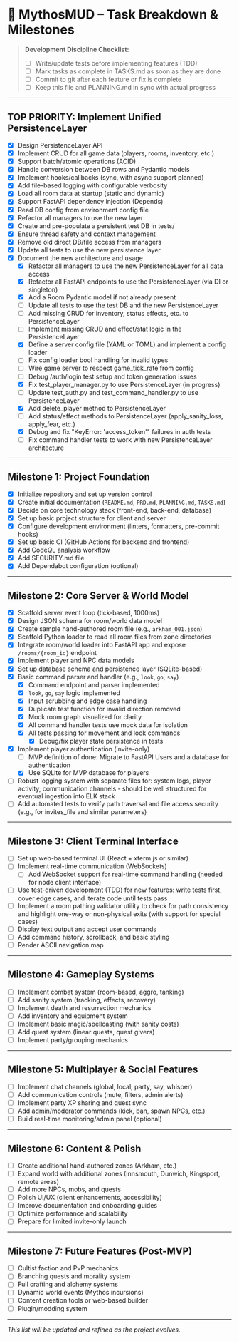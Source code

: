 # 📝 MythosMUD – Task Breakdown & Milestones

> **Development Discipline Checklist:**
>
> - [ ] Write/update tests before implementing features (TDD)
> - [ ] Mark tasks as complete in TASKS.md as soon as they are done
> - [ ] Commit to git after each feature or fix is complete
> - [ ] Keep this file and PLANNING.md in sync with actual progress

---

## TOP PRIORITY: Implement Unified PersistenceLayer
- [x] Design PersistenceLayer API
- [x] Implement CRUD for all game data (players, rooms, inventory, etc.)
- [x] Support batch/atomic operations (ACID)
- [x] Handle conversion between DB rows and Pydantic models
- [x] Implement hooks/callbacks (sync, with async support planned)
- [x] Add file-based logging with configurable verbosity
- [x] Load all room data at startup (static and dynamic)
- [x] Support FastAPI dependency injection (Depends)
- [x] Read DB config from environment config file
- [x] Refactor all managers to use the new layer
- [x] Create and pre-populate a persistent test DB in tests/
- [x] Ensure thread safety and context management
- [x] Remove old direct DB/file access from managers
- [x] Update all tests to use the new persistence layer
- [x] Document the new architecture and usage
  - [x] Refactor all managers to use the new PersistenceLayer for all data access
  - [x] Refactor all FastAPI endpoints to use the PersistenceLayer (via DI or singleton)
  - [x] Add a Room Pydantic model if not already present
  - [ ] Update all tests to use the test DB and the new PersistenceLayer
  - [ ] Add missing CRUD for inventory, status effects, etc. to PersistenceLayer
  - [ ] Implement missing CRUD and effect/stat logic in the PersistenceLayer
  - [x] Define a server config file (YAML or TOML) and implement a config loader
  - [ ] Fix config loader bool handling for invalid types
  - [ ] Wire game server to respect game_tick_rate from config
  - [ ] Debug /auth/login test setup and token generation issues
  - [x] Fix test_player_manager.py to use PersistenceLayer (in progress)
  - [ ] Update test_auth.py and test_command_handler.py to use PersistenceLayer
  - [x] Add delete_player method to PersistenceLayer
  - [ ] Add status/effect methods to PersistenceLayer (apply_sanity_loss, apply_fear, etc.)
  - [x] Debug and fix "KeyError: 'access_token'" failures in auth tests
  - [ ] Fix command handler tests to work with new PersistenceLayer architecture

---

## Milestone 1: Project Foundation

- [x] Initialize repository and set up version control
- [x] Create initial documentation (`README.md`, `PRD.md`, `PLANNING.md`, `TASKS.md`)
- [x] Decide on core technology stack (front-end, back-end, database)
- [x] Set up basic project structure for client and server
- [x] Configure development environment (linters, formatters, pre-commit hooks)
- [x] Set up basic CI (GitHub Actions for backend and frontend)
- [x] Add CodeQL analysis workflow
- [x] Add SECURITY.md file
- [x] Add Dependabot configuration (optional)

---

## Milestone 2: Core Server & World Model

- [x] Scaffold server event loop (tick-based, 1000ms)
- [x] Design JSON schema for room/world data model
- [x] Create sample hand-authored room file (e.g., `arkham_001.json`)
- [x] Scaffold Python loader to read all room files from zone directories
- [x] Integrate room/world loader into FastAPI app and expose `/rooms/{room_id}` endpoint
- [x] Implement player and NPC data models
- [x] Set up database schema and persistence layer (SQLite-based)
- [x] Basic command parser and handler (e.g., `look`, `go`, `say`)
  - [x] Command endpoint and parser implemented
  - [x] `look`, `go`, `say` logic implemented
  - [x] Input scrubbing and edge case handling
  - [x] Duplicate test function for invalid direction removed
  - [x] Mock room graph visualized for clarity
  - [x] All command handler tests use mock data for isolation
  - [x] All tests passing for movement and look commands
    - [x] Debug/fix player state persistence in tests
- [x] Implement player authentication (invite-only)
  - [ ] MVP definition of done: Migrate to FastAPI Users and a database for authentication
  - [x] Use SQLite for MVP database for players
- [ ] Robust logging system with separate files for: system logs, player activity, communication channels - should be well structured for eventual ingestion into ELK stack
- [ ] Add automated tests to verify path traversal and file access security (e.g., for invites_file and similar parameters)

---

## Milestone 3: Client Terminal Interface

- [ ] Set up web-based terminal UI (React + xterm.js or similar)
- [ ] Implement real-time communication (WebSockets)
  - [ ] Add WebSocket support for real-time command handling (needed for node client interface)
- [ ] Use test-driven development (TDD) for new features: write tests first, cover edge cases, and iterate code until tests pass
- [ ] Implement a room pathing validator utility to check for path consistency and highlight one-way or non-physical exits (with support for special cases)
- [ ] Display text output and accept user commands
- [ ] Add command history, scrollback, and basic styling
- [ ] Render ASCII navigation map

---

## Milestone 4: Gameplay Systems

- [ ] Implement combat system (room-based, aggro, tanking)
- [ ] Add sanity system (tracking, effects, recovery)
- [ ] Implement death and resurrection mechanics
- [ ] Add inventory and equipment system
- [ ] Implement basic magic/spellcasting (with sanity costs)
- [ ] Add quest system (linear quests, quest givers)
- [ ] Implement party/grouping mechanics

---

## Milestone 5: Multiplayer & Social Features

- [ ] Implement chat channels (global, local, party, say, whisper)
- [ ] Add communication controls (mute, filters, admin alerts)
- [ ] Implement party XP sharing and quest sync
- [ ] Add admin/moderator commands (kick, ban, spawn NPCs, etc.)
- [ ] Build real-time monitoring/admin panel (optional)

---

## Milestone 6: Content & Polish

- [ ] Create additional hand-authored zones (Arkham, etc.)
- [ ] Expand world with additional zones (Innsmouth, Dunwich, Kingsport, remote areas)
- [ ] Add more NPCs, mobs, and quests
- [ ] Polish UI/UX (client enhancements, accessibility)
- [ ] Improve documentation and onboarding guides
- [ ] Optimize performance and scalability
- [ ] Prepare for limited invite-only launch

---

## Milestone 7: Future Features (Post-MVP)

- [ ] Cultist faction and PvP mechanics
- [ ] Branching quests and morality system
- [ ] Full crafting and alchemy systems
- [ ] Dynamic world events (Mythos incursions)
- [ ] Content creation tools or web-based builder
- [ ] Plugin/modding system

---

_This list will be updated and refined as the project evolves._
